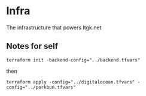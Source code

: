 # Infra

The infrastructure that powers ltgk.net

## Notes for self

```
terraform init -backend-config="../backend.tfvars"
```
then
```
terraform apply -config="../digitalocean.tfvars" -config="../porkbun.tfvars"
```
